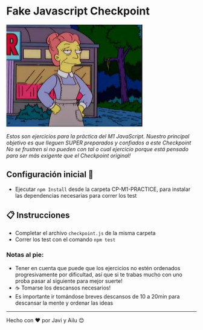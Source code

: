 # Fake Javascript Checkpoint  
![myimage-alt-tag](./img/1.jpg)

_Estos son ejercicios para la práctica del M1 JavaScript. Nuestro principal objetivo es que lleguen SUPER preparados y confiados a este Checkpoint_  
_No se frustren si no pueden con tal o cual ejercicio porque está pensado para ser más exigente que el Checkpoint original!_

##  Configuración inicial 🚀  
- Ejecutar `npm Install` desde la carpeta CP-M1-PRACTICE, para instalar las dependencias necesarias para correr los test

## 📋 Instrucciones  
- Completar el archivo `checkpoint.js` de la misma carpeta
- Correr los test con el comando `npm test`

### Notas al pie: 
- Tener en cuenta que puede que los ejercicios no estén ordenados progresivamente por dificultad, así que si te trabas mucho con uno proba pasar al siguiente para mejor suerte!  
- ☕️ Tomarse los descansos necesarios!  
- Es importante ir tomándose breves descansos de 10 a 20min para descansar la mente y ordenar las ideas


---
Hecho con ❤️ por Javi y Ailu 😊